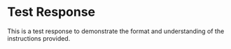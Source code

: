 # Test Response

This is a test response to demonstrate the format and understanding of the instructions provided.


